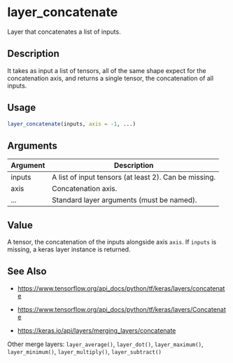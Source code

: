 # layer_concatenate


Layer that concatenates a list of inputs.




## Description

It takes as input a list of tensors, all of the same shape expect for the
concatenation axis, and returns a single tensor, the concatenation of all
inputs.





## Usage
```r
layer_concatenate(inputs, axis = -1, ...)
```




## Arguments


Argument      |Description
------------- |----------------
inputs | A list of input tensors (at least 2). Can be missing.
axis | Concatenation axis.
... | Standard layer arguments (must be named).





## Value

A tensor, the concatenation of the inputs alongside axis ``axis``. If
``inputs`` is missing, a keras layer instance is returned.






## See Also



*  https://www.tensorflow.org/api_docs/python/tf/keras/layers/concatenate

*  https://www.tensorflow.org/api_docs/python/tf/keras/layers/Concatenate

*  https://keras.io/api/layers/merging_layers/concatenate


Other merge layers: 
`layer_average()`,
`layer_dot()`,
`layer_maximum()`,
`layer_minimum()`,
`layer_multiply()`,
`layer_subtract()`



